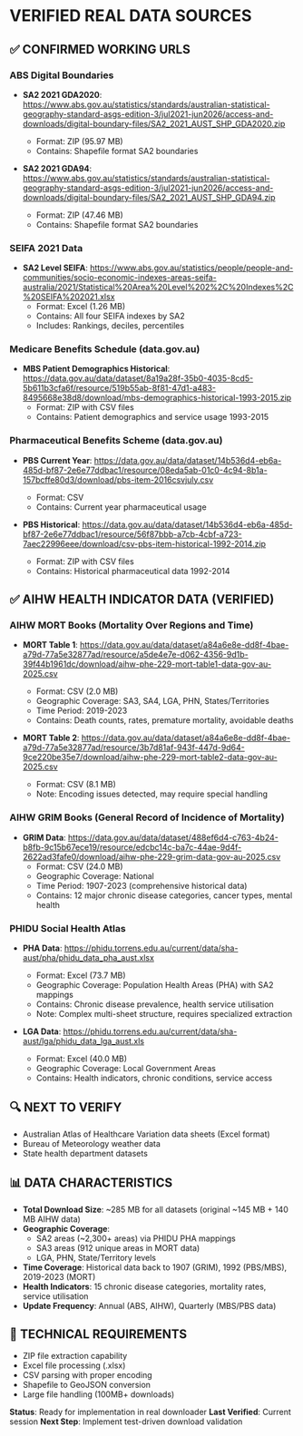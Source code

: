 # VERIFIED REAL DATA SOURCES

## ✅ CONFIRMED WORKING URLS

### **ABS Digital Boundaries**
- **SA2 2021 GDA2020**: https://www.abs.gov.au/statistics/standards/australian-statistical-geography-standard-asgs-edition-3/jul2021-jun2026/access-and-downloads/digital-boundary-files/SA2_2021_AUST_SHP_GDA2020.zip
  - Format: ZIP (95.97 MB)
  - Contains: Shapefile format SA2 boundaries
  
- **SA2 2021 GDA94**: https://www.abs.gov.au/statistics/standards/australian-statistical-geography-standard-asgs-edition-3/jul2021-jun2026/access-and-downloads/digital-boundary-files/SA2_2021_AUST_SHP_GDA94.zip
  - Format: ZIP (47.46 MB)
  - Contains: Shapefile format SA2 boundaries

### **SEIFA 2021 Data**
- **SA2 Level SEIFA**: https://www.abs.gov.au/statistics/people/people-and-communities/socio-economic-indexes-areas-seifa-australia/2021/Statistical%20Area%20Level%202%2C%20Indexes%2C%20SEIFA%202021.xlsx
  - Format: Excel (1.26 MB)
  - Contains: All four SEIFA indexes by SA2
  - Includes: Rankings, deciles, percentiles

### **Medicare Benefits Schedule (data.gov.au)**
- **MBS Patient Demographics Historical**: https://data.gov.au/data/dataset/8a19a28f-35b0-4035-8cd5-5b611b3cfa6f/resource/519b55ab-8f81-47d1-a483-8495668e38d8/download/mbs-demographics-historical-1993-2015.zip
  - Format: ZIP with CSV files
  - Contains: Patient demographics and service usage 1993-2015

### **Pharmaceutical Benefits Scheme (data.gov.au)**
- **PBS Current Year**: https://data.gov.au/data/dataset/14b536d4-eb6a-485d-bf87-2e6e77ddbac1/resource/08eda5ab-01c0-4c94-8b1a-157bcffe80d3/download/pbs-item-2016csvjuly.csv
  - Format: CSV
  - Contains: Current year pharmaceutical usage
  
- **PBS Historical**: https://data.gov.au/data/dataset/14b536d4-eb6a-485d-bf87-2e6e77ddbac1/resource/56f87bbb-a7cb-4cbf-a723-7aec22996eee/download/csv-pbs-item-historical-1992-2014.zip
  - Format: ZIP with CSV files
  - Contains: Historical pharmaceutical data 1992-2014

## ✅ AIHW HEALTH INDICATOR DATA (VERIFIED)

### **AIHW MORT Books (Mortality Over Regions and Time)**
- **MORT Table 1**: https://data.gov.au/data/dataset/a84a6e8e-dd8f-4bae-a79d-77a5e32877ad/resource/a5de4e7e-d062-4356-9d1b-39f44b1961dc/download/aihw-phe-229-mort-table1-data-gov-au-2025.csv
  - Format: CSV (2.0 MB)
  - Geographic Coverage: SA3, SA4, LGA, PHN, States/Territories
  - Time Period: 2019-2023
  - Contains: Death counts, rates, premature mortality, avoidable deaths

- **MORT Table 2**: https://data.gov.au/data/dataset/a84a6e8e-dd8f-4bae-a79d-77a5e32877ad/resource/3b7d81af-943f-447d-9d64-9ce220be35e7/download/aihw-phe-229-mort-table2-data-gov-au-2025.csv
  - Format: CSV (8.1 MB) 
  - Note: Encoding issues detected, may require special handling

### **AIHW GRIM Books (General Record of Incidence of Mortality)**
- **GRIM Data**: https://data.gov.au/data/dataset/488ef6d4-c763-4b24-b8fb-9c15b67ece19/resource/edcbc14c-ba7c-44ae-9d4f-2622ad3fafe0/download/aihw-phe-229-grim-data-gov-au-2025.csv
  - Format: CSV (24.0 MB)
  - Geographic Coverage: National
  - Time Period: 1907-2023 (comprehensive historical data)
  - Contains: 12 major chronic disease categories, cancer types, mental health

### **PHIDU Social Health Atlas**
- **PHA Data**: https://phidu.torrens.edu.au/current/data/sha-aust/pha/phidu_data_pha_aust.xlsx
  - Format: Excel (73.7 MB)
  - Geographic Coverage: Population Health Areas (PHA) with SA2 mappings
  - Contains: Chronic disease prevalence, health service utilisation
  - Note: Complex multi-sheet structure, requires specialized extraction

- **LGA Data**: https://phidu.torrens.edu.au/current/data/sha-aust/lga/phidu_data_lga_aust.xls
  - Format: Excel (40.0 MB)
  - Geographic Coverage: Local Government Areas
  - Contains: Health indicators, chronic conditions, service access

## 🔍 NEXT TO VERIFY
- Australian Atlas of Healthcare Variation data sheets (Excel format)
- Bureau of Meteorology weather data
- State health department datasets

## 📊 DATA CHARACTERISTICS
- **Total Download Size**: ~285 MB for all datasets (original ~145 MB + 140 MB AIHW data)
- **Geographic Coverage**: 
  - SA2 areas (~2,300+ areas) via PHIDU PHA mappings
  - SA3 areas (912 unique areas in MORT data)
  - LGA, PHN, State/Territory levels
- **Time Coverage**: Historical data back to 1907 (GRIM), 1992 (PBS/MBS), 2019-2023 (MORT)
- **Health Indicators**: 15 chronic disease categories, mortality rates, service utilisation
- **Update Frequency**: Annual (ABS, AIHW), Quarterly (MBS/PBS data)

## 🔧 TECHNICAL REQUIREMENTS
- ZIP file extraction capability
- Excel file processing (.xlsx)
- CSV parsing with proper encoding
- Shapefile to GeoJSON conversion
- Large file handling (100MB+ downloads)

**Status**: Ready for implementation in real downloader
**Last Verified**: Current session
**Next Step**: Implement test-driven download validation